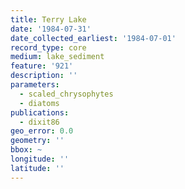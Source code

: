 ```yaml
---
title: Terry Lake
date: '1984-07-31'
date_collected_earliest: '1984-07-01'
record_type: core
medium: lake_sediment
feature: '921'
description: ''
parameters:
  - scaled_chrysophytes
  - diatoms
publications:
  - dixit86
geo_error: 0.0
geometry: ''
bbox: ~
longitude: ''
latitude: ''
---
```


